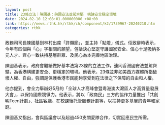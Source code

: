 ```yaml
---
layout: post
title: 23條立法｜陳國基：與國安法並駕齊驅　構建安全穩定環境
date: 2024-02-10 12:08:01.000000000 +08:00
link: https://news.rthk.hk/rthk/ch/component/k2/1739967-20240210.htm
categories: rthk
---
```


政務司司長陳國基到林村出席「許願節」，並主持「點燈」儀式。佢致辭時表示，今年有四個與「心」字相關的願望，包括決心堅定守護國家安全、信心十足吸納多元人才、齊心一致扶持基層群眾、及民心為本完善地區治理。

陳國基表示，政府會繼續做好基本法第23條的立法工作，連同香港國安法並駕齊驅，為香港構建更安全、更穩定的環境。他表示，23條並非如美西方媒體所指破壞人權、自由，強調是保護香港市民能夠享受到在法律之下保障的自由和人權。

他亦提到，會全力舉辦好5月的「全球人才高峰會暨粵港澳大灣區人才高質量發展大會」，以保持國際競爭力。他表示，將以「政商民」三方的協作力量推出「共創明Teen計劃」、社區客廳、在校課後托管服務計劃等，以扶持更多基層的青年和家庭。

陳國基又指出，會與區議會以及超過450支關愛隊合作，切實回應民生所需。
